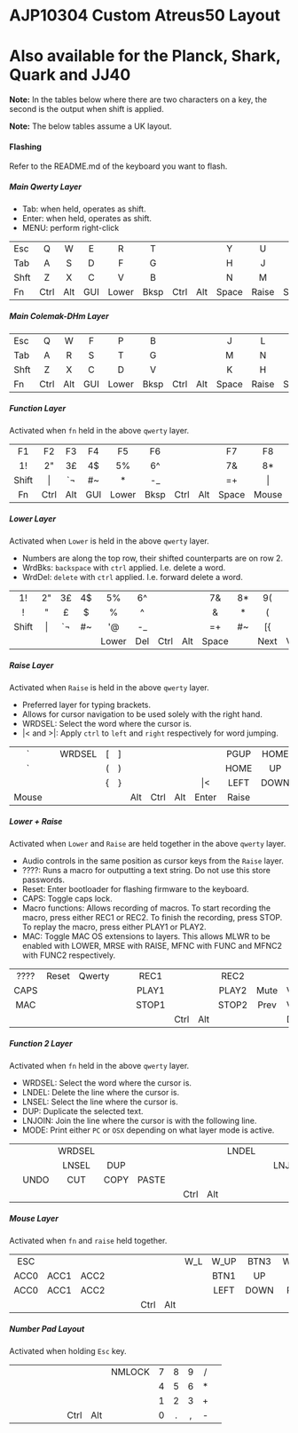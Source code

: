 # AJP10304 Custom Atreus50 Layout
# Also available for the Planck, Shark, Quark and JJ40

**Note:** In the tables below where there are two characters on a key,
the second is the output when shift is applied.

**Note:** The below tables assume a UK layout.

#### Flashing
Refer to the README.md of the keyboard you want to flash.

##### Main Qwerty Layer

* Tab: when held, operates as shift.
* Enter: when held, operates as shift.
* MENU: perform right-click

|      |      |      |      |      |      |      |      |      |      |      |      |      |      |
| ---- |:----:| :---:| :---:| :---:| :---:| :---:| :---:| :---:| :---:| :---:| :---:| :---:| ----:|
| Esc  |   Q  |   W  |   E  |   R  |   T  |      |      |   Y  |   U  |   I  |   O  |   P  | Bksp |
| Tab  |   A  |   S  |   D  |   F  |   G  |      |      |   H  |   J  |   K  |   L  |  ;:  | Enter|
| Shft |   Z  |   X  |   C  |   V  |   B  |      |      |   N  |   M  |  ,<  |  .>  |  /?  | Shft |
| Fn   | Ctrl | Alt  | GUI  |Lower | Bksp | Ctrl | Alt  |Space |Raise | Shift| MENU | Ctrl | Fn2  |

##### Main Colemak-DHm Layer

|      |      |      |     |       |      |      |      |       |       |       |      |      |      |
| ---- |:----:| :---:|:---:|:-----:|:----:| :---:| :---:|:-----:|:-----:|:-----:|:----:|:----:| ----:|
| Esc  |   Q  |   W  |  F  |   P   |  B   |      |      |   J   |   L   |   U   |  Y   |  ;:  | Bksp |
| Tab  |   A  |   R  |  S  |   T   |  G   |      |      |   M   |   N   |   E   |  I   |  O   | Enter|
| Shft |   Z  |   X  |  C  |   D   |  V   |      |      |   K   |   H   |  ,<   |  .>  |  /?  | Shft |
| Fn   | Ctrl | Alt  | GUI | Lower | Bksp | Ctrl | Alt  | Space | Raise | Shift | MENU | Ctrl | Fn2  |


##### Function Layer
Activated when `fn` held in the above `qwerty` layer.

|       |      |      |      |      |      |      |      |      |      |      |      |      |      |
| :---: |:----:| :---:| :---:| :---:| :---:| :---:| :---:| :---:| :---:| :---:| :---:| :---:| :---:|
|  F1   |  F2  |  F3  |  F4  |  F5  |  F6  |      |      |  F7  |  F8  |  F9  |  F10 |  F11 |  F12 |
|  1!   |  2"  |  3£  |  4$  |  5%  |  6^  |      |      |  7&  |  8*  |  9(  |  0)  |  ~   |INSERT|
| Shift |  \|  |  `¬  |  #~  |   *  |  -_  |      |      |  =+  |  \|  |  [{  |  ]}  |  '@  |Shift |
| Fn    | Ctrl | Alt  | GUI  |Lower | Bksp | Ctrl | Alt  |Space |Mouse | MENU | Alt  | Ctrl | Fn2  |

##### Lower Layer
Activated when `Lower` is held in the above `qwerty` layer.

* Numbers are along the top row, their shifted counterparts are on row 2.
* WrdBks: `backspace` with `ctrl` applied. I.e. delete a word.
* WrdDel: `delete` with `ctrl` applied. I.e. forward delete a word.

|       |      |      |      |      |      |      |      |      |      |      |      |      |      |
| :---: |:----:| :---:| :---:| :---:| :---:| :---:| :---:| :---:| :---:| :---:| :---:| :---:| :---:|
|  1!   |  2"  |  3£  |  4$  |  5%  |  6^  |      |      |  7&  |  8*  |  9(  |  0)  | DEL  | Bksp |
|  !    |   "  |   £  |   $  |   %  |   ^  |      |      |   &  |   *  |   (  |   )  |WrdDel|WrdBks|
| Shift |  \|  |  `¬  |  #~  |  '@  |  -_  |      |      |  =+  |  #~  |  [{  |  ]}  |  '@  |Shift |
|       |      |      |      |Lower | Del  | Ctrl | Alt  |Space |      | Next | Vol- | Vol+ | Play |

##### Raise Layer
Activated when `Raise` is held in the above `qwerty` layer.

* Preferred layer for typing brackets.
* Allows for cursor navigation to be used solely with the right hand.
* WRDSEL: Select the word where the cursor is.
* |< and >|: Apply `ctrl` to `left` and `right` respectively for word jumping.

|       |      |      |      |      |      |      |      |       |      |      |      |       |      |
| :---: |:----:| :---:| :---:| :---:| :---:| :---:| :---:| :---: | :---:| :---:| :---:| :---: | :---:|
|   `   |      |WRDSEL|  [   |   ]  |      |      |      |       | PGUP | HOME |PGDOWN|       |PRNTSC|
|   `   |      |      |  (   |   )  |      |      |      |       | HOME |  UP  | END  |       |ZOOM +|
|       |      |      |  {   |   }  |      |      |      |&#124;<| LEFT | DOWN |RIGHT |>&#124;|ZOOM -|
| Mouse |      |      |      |      |  Alt | Ctrl | Alt  | Enter |Raise |      |      |       |      |

##### Lower + Raise
Activated when `Lower` and `Raise` are held together in the above `qwerty` layer.

* Audio controls in the same position as cursor keys from the `Raise` layer.
* ????: Runs a macro for outputting a text string.  Do not use this store passwords.
* Reset: Enter bootloader for flashing firmware to the keyboard.
* CAPS: Toggle caps lock.
* Macro functions: Allows recording of macros.  To start recording the macro, press either REC1 or REC2. 
To finish the recording, press STOP. To replay the macro, press either PLAY1 or PLAY2.
* MAC: Toggle MAC OS extensions to layers. This allows MLWR to be enabled with LOWER,
MRSE with RAISE, MFNC with FUNC and MFNC2 with FUNC2 respectively.

|       |      |      |      |      |      |      |      |      |      |      |      |      |         |
| :---: |:----:| :---:| :---:| :---:| :---:| :---:| :---:| :---:| :---:| :---:| :---:| :---:|:-------:|
| ????  | Reset|Qwerty|      |      | REC1 |      |      | REC2 |      |      |      |      |   Del   |
| CAPS  |      |      |      |      | PLAY1|      |      |PLAY2 | Mute | Vol+ | Play |      | Qwerty  |
| MAC   |      |      |      |      | STOP1|      |      |STOP2 | Prev | Vol- | Next |      | Colemak |
|       |      |      |      |      |      | Ctrl | Alt  |      |      | DYN  |      |      |         |

##### Function 2 Layer
Activated when `fn` held in the above `qwerty` layer.
* WRDSEL: Select the word where the cursor is.
* LNDEL: Delete the line where the cursor is.
* LNSEL: Select the line where the cursor is.
* DUP: Duplicate the selected text.
* LNJOIN: Join the line where the cursor is with the following line.
* MODE: Print either `PC` or `OSX` depending on what layer mode is active.

|       |      |      |      |      |      |      |      |      |      |      |      |      |      |
| :---: | :---:| :---:| :---:| :---:| :---:| :---:| :---:| :---:| :---:| :---:| :---:| :---:| :---:|
|       |      |WRDSEL|      |      |      |      |      | LNDEL|      |      |      |      |      |
|       |      | LNSEL| DUP  |      |      |      |      |      |      |LNJOIN|      |      |      |
|       | UNDO | CUT  | COPY | PASTE|      |      |      |      |      |      |      |      | MODE |
|       |      |      |      |      |      | Ctrl | Alt  |      |      |      |      |      |      |

##### Mouse Layer
Activated when `fn` and `raise` held together.

|       |      |      |      |      |      |      |      |      |      |      |      |      |      |
| :---: | :---:| :---:| :---:| :---:| :---:| :---:| :---:| :---:| :---:| :---:| :---:| :---:| :---:|
| ESC   |      |      |      |      |      |      |      | W_L  | W_UP | BTN3 | W_DWN| W_R  |      |
| ACC0  | ACC1 | ACC2 |      |      |      |      |      |      | BTN1 |  UP  | BTN2 |      |      |
| ACC0  | ACC1 | ACC2 |      |      |      |      |      |      | LEFT | DOWN | RIGHT|      |      |
|       |      |      |      |      |      | Ctrl | Alt  |      |      |      |      |      |      |

##### Number Pad Layout
Activated when holding `Esc` key.

|       |      |      |      |      |      |      |      |      |      |      |      |      |      |
| :---: | :---:| :---:| :---:| :---:| :---:| :---:| :---:| :---:| :---:| :---:| :---:| :---:| :---:|
|       |      |      |      |      |      |      |      |NMLOCK|   7  |   8  |   9  |   /  |      |
|       |      |      |      |      |      |      |      |      |   4  |   5  |   6  |   *  |      |
|       |      |      |      |      |      |      |      |      |   1  |   2  |   3  |   +  |      |
|       |      |      |      |      |      | Ctrl | Alt  |      |   0  |   .  |   ,  |   -  |      |



